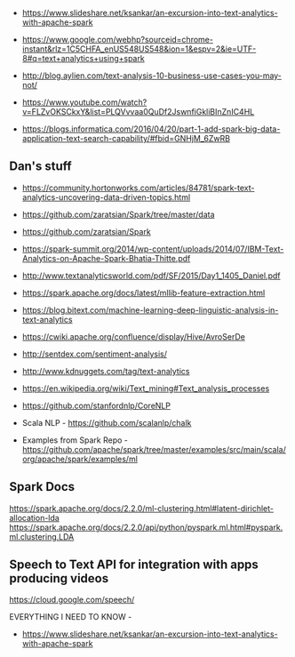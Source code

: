 * https://www.slideshare.net/ksankar/an-excursion-into-text-analytics-with-apache-spark
* https://www.google.com/webhp?sourceid=chrome-instant&rlz=1C5CHFA_enUS548US548&ion=1&espv=2&ie=UTF-8#q=text+analytics+using+spark
* http://blog.aylien.com/text-analysis-10-business-use-cases-you-may-not/
* https://www.youtube.com/watch?v=FLZvOKSCkxY&list=PLQVvvaa0QuDf2JswnfiGkliBInZnIC4HL

* https://blogs.informatica.com/2016/04/20/part-1-add-spark-big-data-application-text-search-capability/#fbid=GNHjM_6ZwRB

## Dan's stuff 
* https://community.hortonworks.com/articles/84781/spark-text-analytics-uncovering-data-driven-topics.html
* https://github.com/zaratsian/Spark/tree/master/data
* https://github.com/zaratsian/Spark


* https://spark-summit.org/2014/wp-content/uploads/2014/07/IBM-Text-Analytics-on-Apache-Spark-Bhatia-Thitte.pdf
* http://www.textanalyticsworld.com/pdf/SF/2015/Day1_1405_Daniel.pdf
* https://spark.apache.org/docs/latest/mllib-feature-extraction.html
* https://blog.bitext.com/machine-learning-deep-linguistic-analysis-in-text-analytics
* https://cwiki.apache.org/confluence/display/Hive/AvroSerDe
* http://sentdex.com/sentiment-analysis/
* http://www.kdnuggets.com/tag/text-analytics
* https://en.wikipedia.org/wiki/Text_mining#Text_analysis_processes

* https://github.com/stanfordnlp/CoreNLP
* Scala NLP - https://github.com/scalanlp/chalk
* Examples from Spark Repo - https://github.com/apache/spark/tree/master/examples/src/main/scala/org/apache/spark/examples/ml

## Spark Docs
https://spark.apache.org/docs/2.2.0/ml-clustering.html#latent-dirichlet-allocation-lda
https://spark.apache.org/docs/2.2.0/api/python/pyspark.ml.html#pyspark.ml.clustering.LDA

## Speech to Text API for integration with apps producing videos 
https://cloud.google.com/speech/

EVERYTHING I NEED TO KNOW - 
* https://www.slideshare.net/ksankar/an-excursion-into-text-analytics-with-apache-spark
